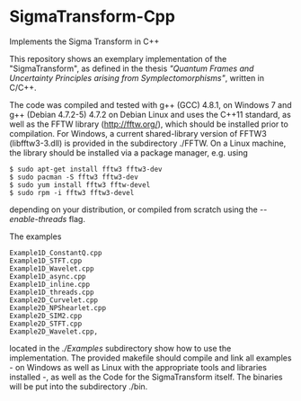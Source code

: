 # SigmaTransform-Cpp
Implements the Sigma Transform in C++

This repository shows an exemplary implementation of the "SigmaTransform", as defined in the thesis _"Quantum Frames and Uncertainty Principles arising from Symplectomorphisms"_, written in C/C++.

The code was compiled and tested with g++ (GCC) 4.8.1, on Windows 7 and g++ (Debian 4.7.2-5) 4.7.2 on Debian Linux and uses the C++11 standard, as well as the FFTW library (http://fftw.org/), which should be installed prior to compilation. For Windows, a current shared-library version of FFTW3 (libfftw3-3.dll) is provided in the subdirectory ./FFTW. On a Linux machine, the library should be installed 
via a package manager, e.g. using

    $ sudo apt-get install fftw3 fftw3-dev
    $ sudo pacman -S fftw3 fftw3-dev
    $ sudo yum install fftw3 fftw-devel
    $ sudo rpm -i fftw3 fftw3-devel
    
depending on your distribution, or compiled from scratch using the *--enable-threads* flag.

The examples

    Example1D_ConstantQ.cpp
    Example1D_STFT.cpp
    Example1D_Wavelet.cpp
    Example1D_async.cpp
    Example1D_inline.cpp
    Example1D_threads.cpp
    Example2D_Curvelet.cpp
    Example2D_NPShearlet.cpp
    Example2D_SIM2.cpp
    Example2D_STFT.cpp
    Example2D_Wavelet.cpp,

located in the *./Examples* subdirectory show how to use the implementation. The provided makefile should compile and link all examples - on Windows as well as Linux with the appropriate tools and libraries installed -, as well as the Code for the SigmaTransform itself. The binaries will be put into the subdirectory ./bin.
